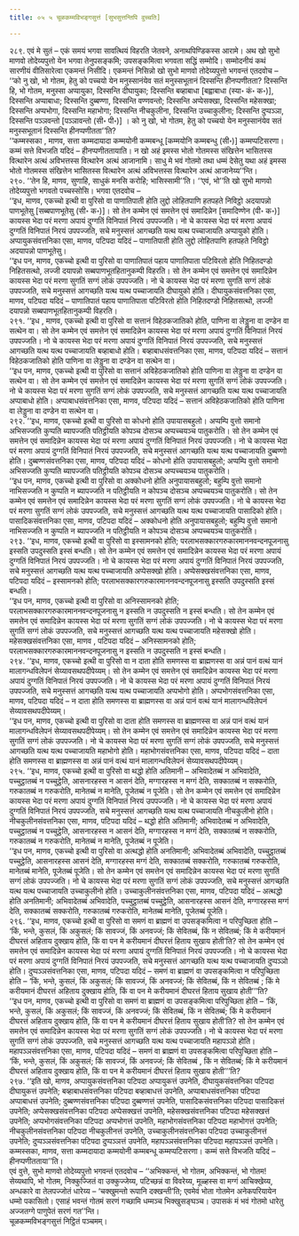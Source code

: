 ```yaml
---
title: ०५ ५ चूळकम्मविभङ्गसुत्तं [सुभसुत्तन्तिपि वुच्चति]

---
```


२८९. एवं मे सुतं – एकं समयं भगवा सावत्थियं विहरति जेतवने, अनाथपिण्डिकस्स आरामे। अथ खो सुभो माणवो तोदेय्यपुत्तो येन भगवा तेनुपसङ्कमि; उपसङ्कमित्वा भगवता सद्धिं सम्मोदि। सम्मोदनीयं कथं सारणीयं वीतिसारेत्वा एकमन्तं निसीदि। एकमन्तं निसिन्नो खो सुभो माणवो तोदेय्यपुत्तो भगवन्तं एतदवोच –  
‘‘को नु खो, भो गोतम, हेतु को पच्चयो येन मनुस्सानंयेव सतं मनुस्सभूतानं दिस्सन्ति हीनप्पणीतता? दिस्सन्ति हि, भो गोतम, मनुस्सा अप्पायुका, दिस्सन्ति दीघायुका; दिस्सन्ति बव्हाबाधा [बह्वाबाधा (स्या॰ कं॰ क॰)], दिस्सन्ति अप्पाबाधा; दिस्सन्ति दुब्बण्णा, दिस्सन्ति वण्णवन्तो; दिस्सन्ति अप्पेसक्खा, दिस्सन्ति महेसक्खा; दिस्सन्ति अप्पभोगा, दिस्सन्ति महाभोगा; दिस्सन्ति नीचकुलीना, दिस्सन्ति उच्चाकुलीना; दिस्सन्ति दुप्पञ्ञा, दिस्सन्ति पञ्ञवन्तो [पञ्ञावन्तो (सी॰ पी॰)] । को नु खो, भो गोतम, हेतु को पच्चयो येन मनुस्सानंयेव सतं मनुस्सभूतानं दिस्सन्ति हीनप्पणीतता’’ति?  
‘‘कम्मस्सका , माणव, सत्ता कम्मदायादा कम्मयोनी कम्मबन्धू [कम्मयोनि कम्मबन्धु (सी॰)] कम्मप्पटिसरणा। कम्मं सत्ते विभजति यदिदं – हीनप्पणीततायाति। न खो अहं इमस्स भोतो गोतमस्स संखित्तेन भासितस्स वित्थारेन अत्थं अविभत्तस्स वित्थारेन अत्थं आजानामि। साधु मे भवं गोतमो तथा धम्मं देसेतु यथा अहं इमस्स भोतो गोतमस्स संखित्तेन भासितस्स वित्थारेन अत्थं अविभत्तस्स वित्थारेन अत्थं आजानेय्य’’न्ति।  
२९०. ‘‘तेन हि, माणव, सुणाहि, साधुकं मनसि करोहि; भासिस्सामी’’ति। ‘‘एवं, भो’’ति खो सुभो माणवो तोदेय्यपुत्तो भगवतो पच्चस्सोसि। भगवा एतदवोच –  
‘‘इध, माणव, एकच्चो इत्थी वा पुरिसो वा पाणातिपाती होति लुद्दो लोहितपाणि हतपहते निविट्ठो अदयापन्नो पाणभूतेसु [सब्बपाणभूतेसु (सी॰ क॰)]। सो तेन कम्मेन एवं समत्तेन एवं समादिन्नेन [समादिण्णेन (पी॰ क॰)] कायस्स भेदा परं मरणा अपायं दुग्गतिं विनिपातं निरयं उपपज्जति। नो चे कायस्स भेदा परं मरणा अपायं दुग्गतिं विनिपातं निरयं उपपज्जति, सचे मनुस्सत्तं आगच्छति यत्थ यत्थ पच्चाजायति अप्पायुको होति। अप्पायुकसंवत्तनिका एसा, माणव, पटिपदा यदिदं – पाणातिपाती होति लुद्दो लोहितपाणि हतपहते निविट्ठो अदयापन्नो पाणभूतेसु।  
‘‘इध पन, माणव, एकच्चो इत्थी वा पुरिसो वा पाणातिपातं पहाय पाणातिपाता पटिविरतो होति निहितदण्डो निहितसत्थो, लज्जी दयापन्नो सब्बपाणभूतहितानुकम्पी विहरति। सो तेन कम्मेन एवं समत्तेन एवं समादिन्नेन कायस्स भेदा परं मरणा सुगतिं सग्गं लोकं उपपज्जति। नो चे कायस्स भेदा परं मरणा सुगतिं सग्गं लोकं उपपज्जति, सचे मनुस्सत्तं आगच्छति यत्थ यत्थ पच्चाजायति दीघायुको होति। दीघायुकसंवत्तनिका एसा, माणव, पटिपदा यदिदं – पाणातिपातं पहाय पाणातिपाता पटिविरतो होति निहितदण्डो निहितसत्थो, लज्जी दयापन्नो सब्बपाणभूतहितानुकम्पी विहरति।  
२९१. ‘‘इध , माणव, एकच्चो इत्थी वा पुरिसो वा सत्तानं विहेठकजातिको होति, पाणिना वा लेड्डुना वा दण्डेन वा सत्थेन वा। सो तेन कम्मेन एवं समत्तेन एवं समादिन्नेन कायस्स भेदा परं मरणा अपायं दुग्गतिं विनिपातं निरयं उपपज्जति। नो चे कायस्स भेदा परं मरणा अपायं दुग्गतिं विनिपातं निरयं उपपज्जति, सचे मनुस्सत्तं आगच्छति यत्थ यत्थ पच्चाजायति बव्हाबाधो होति। बव्हाबाधसंवत्तनिका एसा, माणव, पटिपदा यदिदं – सत्तानं विहेठकजातिको होति पाणिना वा लेड्डुना वा दण्डेन वा सत्थेन वा।  
‘‘इध पन, माणव, एकच्चो इत्थी वा पुरिसो वा सत्तानं अविहेठकजातिको होति पाणिना वा लेड्डुना वा दण्डेन वा सत्थेन वा। सो तेन कम्मेन एवं समत्तेन एवं समादिन्नेन कायस्स भेदा परं मरणा सुगतिं सग्गं लोकं उपपज्जति। नो चे कायस्स भेदा परं मरणा सुगतिं सग्गं लोकं उपपज्जति, सचे मनुस्सत्तं आगच्छति यत्थ यत्थ पच्चाजायति अप्पाबाधो होति। अप्पाबाधसंवत्तनिका एसा, माणव, पटिपदा यदिदं – सत्तानं अविहेठकजातिको होति पाणिना वा लेड्डुना वा दण्डेन वा सत्थेन वा।  
२९२. ‘‘इध, माणव, एकच्चो इत्थी वा पुरिसो वा कोधनो होति उपायासबहुलो। अप्पम्पि वुत्तो समानो अभिसज्जति कुप्पति ब्यापज्जति पतिट्ठीयति कोपञ्च दोसञ्च अप्पच्चयञ्च पातुकरोति। सो तेन कम्मेन एवं समत्तेन एवं समादिन्नेन कायस्स भेदा परं मरणा अपायं दुग्गतिं विनिपातं निरयं उपपज्जति। नो चे कायस्स भेदा परं मरणा अपायं दुग्गतिं विनिपातं निरयं उपपज्जति, सचे मनुस्सत्तं आगच्छति यत्थ यत्थ पच्चाजायति दुब्बण्णो होति। दुब्बण्णसंवत्तनिका एसा, माणव, पटिपदा यदिदं – कोधनो होति उपायासबहुलो; अप्पम्पि वुत्तो समानो अभिसज्जति कुप्पति ब्यापज्जति पतिट्ठीयति कोपञ्च दोसञ्च अप्पच्चयञ्च पातुकरोति।  
‘‘इध पन, माणव, एकच्चो इत्थी वा पुरिसो वा अक्कोधनो होति अनुपायासबहुलो; बहुम्पि वुत्तो समानो नाभिसज्जति न कुप्पति न ब्यापज्जति न पतिट्ठीयति न कोपञ्च दोसञ्च अप्पच्चयञ्च पातुकरोति। सो तेन कम्मेन एवं समत्तेन एवं समादिन्नेन कायस्स भेदा परं मरणा सुगतिं सग्गं लोकं उपपज्जति। नो चे कायस्स भेदा परं मरणा सुगतिं सग्गं लोकं उपपज्जति, सचे मनुस्सत्तं आगच्छति यत्थ यत्थ पच्चाजायति पासादिको होति। पासादिकसंवत्तनिका एसा, माणव, पटिपदा यदिदं – अक्कोधनो होति अनुपायासबहुलो; बहुम्पि वुत्तो समानो नाभिसज्जति न कुप्पति न ब्यापज्जति न पतिट्ठीयति न कोपञ्च दोसञ्च अप्पच्चयञ्च पातुकरोति।  
२९३. ‘‘इध, माणव, एकच्चो इत्थी वा पुरिसो वा इस्सामनको होति; परलाभसक्कारगरुकारमाननवन्दनपूजनासु इस्सति उपदुस्सति इस्सं बन्धति। सो तेन कम्मेन एवं समत्तेन एवं समादिन्नेन कायस्स भेदा परं मरणा अपायं दुग्गतिं विनिपातं निरयं उपपज्जति। नो चे कायस्स भेदा परं मरणा अपायं दुग्गतिं विनिपातं निरयं उपपज्जति, सचे मनुस्सत्तं आगच्छति यत्थ यत्थ पच्चाजायति अप्पेसक्खो होति। अप्पेसक्खसंवत्तनिका एसा, माणव, पटिपदा यदिदं – इस्सामनको होति; परलाभसक्कारगरुकारमाननवन्दनपूजनासु इस्सति उपदुस्सति इस्सं बन्धति।  
‘‘इध पन, माणव, एकच्चो इत्थी वा पुरिसो वा अनिस्सामनको होति; परलाभसक्कारगरुकारमाननवन्दनपूजनासु न इस्सति न उपदुस्सति न इस्सं बन्धति। सो तेन कम्मेन एवं समत्तेन एवं समादिन्नेन कायस्स भेदा परं मरणा सुगतिं सग्गं लोकं उपपज्जति। नो चे कायस्स भेदा परं मरणा सुगतिं सग्गं लोकं उपपज्जति, सचे मनुस्सत्तं आगच्छति यत्थ यत्थ पच्चाजायति महेसक्खो होति। महेसक्खसंवत्तनिका एसा, माणव , पटिपदा यदिदं – अनिस्सामनको होति; परलाभसक्कारगरुकारमाननवन्दनपूजनासु न इस्सति न उपदुस्सति न इस्सं बन्धति।  
२९४. ‘‘इध, माणव, एकच्चो इत्थी वा पुरिसो वा न दाता होति समणस्स वा ब्राह्मणस्स वा अन्नं पानं वत्थं यानं मालागन्धविलेपनं सेय्यावसथपदीपेय्यम्। सो तेन कम्मेन एवं समत्तेन एवं समादिन्नेन कायस्स भेदा परं मरणा अपायं दुग्गतिं विनिपातं निरयं उपपज्जति। नो चे कायस्स भेदा परं मरणा अपायं दुग्गतिं विनिपातं निरयं उपपज्जति, सचे मनुस्सत्तं आगच्छति यत्थ यत्थ पच्चाजायति अप्पभोगो होति। अप्पभोगसंवत्तनिका एसा, माणव, पटिपदा यदिदं – न दाता होति समणस्स वा ब्राह्मणस्स वा अन्नं पानं वत्थं यानं मालागन्धविलेपनं सेय्यावसथपदीपेय्यम्।  
‘‘इध पन, माणव, एकच्चो इत्थी वा पुरिसो वा दाता होति समणस्स वा ब्राह्मणस्स वा अन्नं पानं वत्थं यानं मालागन्धविलेपनं सेय्यावसथपदीपेय्यम्। सो तेन कम्मेन एवं समत्तेन एवं समादिन्नेन कायस्स भेदा परं मरणा सुगतिं सग्गं लोकं उपपज्जति। नो चे कायस्स भेदा परं मरणा सुगतिं सग्गं लोकं उपपज्जति, सचे मनुस्सत्तं आगच्छति यत्थ यत्थ पच्चाजायति महाभोगो होति। महाभोगसंवत्तनिका एसा, माणव, पटिपदा यदिदं – दाता होति समणस्स वा ब्राह्मणस्स वा अन्नं पानं वत्थं यानं मालागन्धविलेपनं सेय्यावसथपदीपेय्यम्।  
२९५. ‘‘इध, माणव, एकच्चो इत्थी वा पुरिसो वा थद्धो होति अतिमानी – अभिवादेतब्बं न अभिवादेति, पच्चुट्ठातब्बं न पच्चुट्ठेति, आसनारहस्स न आसनं देति, मग्गारहस्स न मग्गं देति, सक्कातब्बं न सक्करोति, गरुकातब्बं न गरुकरोति, मानेतब्बं न मानेति, पूजेतब्बं न पूजेति। सो तेन कम्मेन एवं समत्तेन एवं समादिन्नेन कायस्स भेदा परं मरणा अपायं दुग्गतिं विनिपातं निरयं उपपज्जति। नो चे कायस्स भेदा परं मरणा अपायं दुग्गतिं विनिपातं निरयं उपपज्जति, सचे मनुस्सत्तं आगच्छति यत्थ यत्थ पच्चाजायति नीचकुलीनो होति। नीचकुलीनसंवत्तनिका एसा, माणव, पटिपदा यदिदं – थद्धो होति अतिमानी; अभिवादेतब्बं न अभिवादेति, पच्चुट्ठातब्बं न पच्चुट्ठेति, आसनारहस्स न आसनं देति, मग्गारहस्स न मग्गं देति, सक्कातब्बं न सक्करोति, गरुकातब्बं न गरुकरोति, मानेतब्बं न मानेति, पूजेतब्बं न पूजेति।  
‘‘इध पन, माणव, एकच्चो इत्थी वा पुरिसो वा अत्थद्धो होति अनतिमानी; अभिवादेतब्बं अभिवादेति, पच्चुट्ठातब्बं पच्चुट्ठेति, आसनारहस्स आसनं देति, मग्गारहस्स मग्गं देति, सक्कातब्बं सक्करोति, गरुकातब्बं गरुकरोति, मानेतब्बं मानेति, पूजेतब्बं पूजेति। सो तेन कम्मेन एवं समत्तेन एवं समादिन्नेन कायस्स भेदा परं मरणा सुगतिं सग्गं लोकं उपपज्जति। नो चे कायस्स भेदा परं मरणा सुगतिं सग्गं लोकं उपपज्जति, सचे मनुस्सत्तं आगच्छति यत्थ यत्थ पच्चाजायति उच्चाकुलीनो होति। उच्चाकुलीनसंवत्तनिका एसा, माणव, पटिपदा यदिदं – अत्थद्धो होति अनतिमानी; अभिवादेतब्बं अभिवादेति, पच्चुट्ठातब्बं पच्चुट्ठेति, आसनारहस्स आसनं देति, मग्गारहस्स मग्गं देति, सक्कातब्बं सक्करोति, गरुकातब्बं गरुकरोति, मानेतब्बं मानेति, पूजेतब्बं पूजेति।  
२९६. ‘‘इध, माणव, एकच्चो इत्थी वा पुरिसो वा समणं वा ब्राह्मणं वा उपसङ्कमित्वा न परिपुच्छिता होति – ‘किं, भन्ते, कुसलं, किं अकुसलं; किं सावज्जं, किं अनवज्जं; किं सेवितब्बं, किं न सेवितब्बं; किं मे करीयमानं दीघरत्तं अहिताय दुक्खाय होति, किं वा पन मे करीयमानं दीघरत्तं हिताय सुखाय होती’ति? सो तेन कम्मेन एवं समत्तेन एवं समादिन्नेन कायस्स भेदा परं मरणा अपायं दुग्गतिं विनिपातं निरयं उपपज्जति। नो चे कायस्स भेदा परं मरणा अपायं दुग्गतिं विनिपातं निरयं उपपज्जति, सचे मनुस्सत्तं आगच्छति यत्थ यत्थ पच्चाजायति दुप्पञ्ञो होति। दुप्पञ्ञसंवत्तनिका एसा, माणव, पटिपदा यदिदं – समणं वा ब्राह्मणं वा उपसङ्कमित्वा न परिपुच्छिता होति – ‘किं, भन्ते, कुसलं, किं अकुसलं; किं सावज्जं, किं अनवज्जं; किं सेवितब्बं, किं न सेवितब्बं ; किं मे करीयमानं दीघरत्तं अहिताय दुक्खाय होति, किं वा पन मे करीयमानं दीघरत्तं हिताय सुखाय होती’’’ति?  
‘‘इध पन, माणव, एकच्चो इत्थी वा पुरिसो वा समणं वा ब्राह्मणं वा उपसङ्कमित्वा परिपुच्छिता होति – ‘किं, भन्ते, कुसलं, किं अकुसलं; किं सावज्जं, किं अनवज्जं; किं सेवितब्बं, किं न सेवितब्बं; किं मे करीयमानं दीघरत्तं अहिताय दुक्खाय होति, किं वा पन मे करीयमानं दीघरत्तं हिताय सुखाय होती’ति? सो तेन कम्मेन एवं समत्तेन एवं समादिन्नेन कायस्स भेदा परं मरणा सुगतिं सग्गं लोकं उपपज्जति। नो चे कायस्स भेदा परं मरणा सुगतिं सग्गं लोकं उपपज्जति, सचे मनुस्सत्तं आगच्छति यत्थ यत्थ पच्चाजायति महापञ्ञो होति। महापञ्ञसंवत्तनिका एसा, माणव, पटिपदा यदिदं – समणं वा ब्राह्मणं वा उपसङ्कमित्वा परिपुच्छिता होति – ‘किं, भन्ते, कुसलं, किं अकुसलं; किं सावज्जं, किं अनवज्जं; किं सेवितब्बं , किं न सेवितब्बं; किं मे करीयमानं दीघरत्तं अहिताय दुक्खाय होति, किं वा पन मे करीयमानं दीघरत्तं हिताय सुखाय होती’’’ति?  
२९७. ‘‘इति खो, माणव, अप्पायुकसंवत्तनिका पटिपदा अप्पायुकत्तं उपनेति, दीघायुकसंवत्तनिका पटिपदा दीघायुकत्तं उपनेति; बव्हाबाधसंवत्तनिका पटिपदा बव्हाबाधत्तं उपनेति, अप्पाबाधसंवत्तनिका पटिपदा अप्पाबाधत्तं उपनेति; दुब्बण्णसंवत्तनिका पटिपदा दुब्बण्णत्तं उपनेति, पासादिकसंवत्तनिका पटिपदा पासादिकत्तं उपनेति; अप्पेसक्खसंवत्तनिका पटिपदा अप्पेसक्खत्तं उपनेति, महेसक्खसंवत्तनिका पटिपदा महेसक्खत्तं उपनेति; अप्पभोगसंवत्तनिका पटिपदा अप्पभोगत्तं उपनेति, महाभोगसंवत्तनिका पटिपदा महाभोगत्तं उपनेति; नीचकुलीनसंवत्तनिका पटिपदा नीचकुलीनत्तं उपनेति, उच्चाकुलीनसंवत्तनिका पटिपदा उच्चाकुलीनत्तं उपनेति; दुप्पञ्ञसंवत्तनिका पटिपदा दुप्पञ्ञत्तं उपनेति, महापञ्ञसंवत्तनिका पटिपदा महापञ्ञत्तं उपनेति। कम्मस्सका, माणव, सत्ता कम्मदायादा कम्मयोनी कम्मबन्धू कम्मप्पटिसरणा। कम्मं सत्ते विभजति यदिदं – हीनप्पणीतताया’’ति।  
एवं वुत्ते, सुभो माणवो तोदेय्यपुत्तो भगवन्तं एतदवोच – ‘‘अभिक्कन्तं, भो गोतम, अभिक्कन्तं, भो गोतम! सेय्यथापि, भो गोतम, निक्कुज्जितं वा उक्कुज्जेय्य, पटिच्छन्नं वा विवरेय्य, मूळ्हस्स वा मग्गं आचिक्खेय्य, अन्धकारे वा तेलपज्जोतं धारेय्य – ‘चक्खुमन्तो रूपानि दक्खन्ती’ति; एवमेवं भोता गोतमेन अनेकपरियायेन धम्मो पकासितो। एसाहं भवन्तं गोतमं सरणं गच्छामि धम्मञ्च भिक्खुसङ्घञ्च। उपासकं मं भवं गोतमो धारेतु अज्जतग्गे पाणुपेतं सरणं गत’’न्ति।  
चूळकम्मविभङ्गसुत्तं निट्ठितं पञ्चमम्।  

